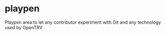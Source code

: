 playpen
=======

Playpen area to let any contributor experiment with Git and any technology used by OpenTRV

